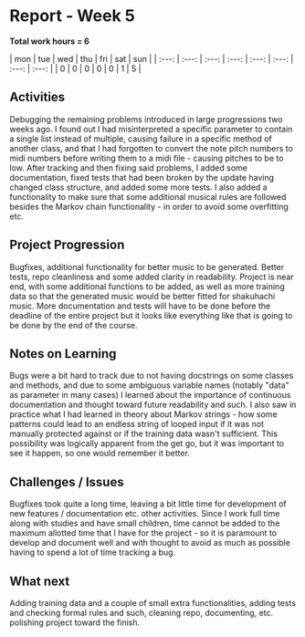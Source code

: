 # Report - Week 5

**Total work hours = 6**

| mon | tue | wed | thu | fri | sat | sun |
| :---: | :---: | :---: | :---: | :---: | :---: | :---: | :---: |
| 0 | 0 | 0 | 0 | 0 | 1 | 5 |

## Activities

Debugging the remaining problems introduced in large progressions two weeks ago. I found out I had misinterpreted a specific parameter to contain a single list instead of multiple, causing failure in a specific method of another class, and that I had forgotten to convert the note pitch numbers to midi numbers before writing them to a midi file - causing pitches to be to low.
  After tracking and then fixing said problems, I added some documentation, fixed tests that had been broken by the update having changed class structure, and added some more tests. I also added a functionality to make sure that some additional musical rules are followed besides the Markov chain functionality - in order to avoid some overfitting etc. 

## Project Progression

Bugfixes, additional functionality for better music to be generated. Better tests, repo cleanliness and some added clarity in readability. Project is near end, with some additional functions to be added, as well as more training data so that the generated music would be better fitted for shakuhachi music. More documentation and tests will have to be done before the deadline of the entire project but it looks like everything like that is going to be done by the end of the course.


## Notes on Learning

Bugs were a bit hard to track due to not having docstrings on some classes and methods, and due to some ambiguous variable names (notably "data" as parameter in many cases) I learned about the importance of continuous documentation and thought toward future readability and such. 
 I also saw in practice what I had learned in theory about Markov strings - how some patterns could lead to an endless string of looped input if it was not manually protected against or if the training data wasn't sufficient. This possibility was logically apparent from the get go, but it was important to see it happen, so one would remember it better.

## Challenges / Issues

Bugfixes took quite a long time, leaving a bit little time for development of new features / documentation etc. other activities. Since I work full time along with studies and have small children, time cannot be added to the maximum allotted time that I have for the project - so it is paramount to develop and document well and with thought to avoid as much as possible having to spend a lot of time tracking a bug.

## What next

Adding training data and a couple of small extra functionalities, adding tests and checking formal rules and such, cleaning repo, documenting, etc. polishing project toward the finish.